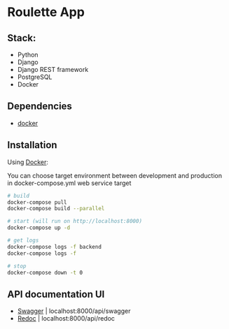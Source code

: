 # Roulette App

## Stack:

- Python
- Django
- Django REST framework
- PostgreSQL
- Docker

## Dependencies

- [docker](https://www.docker.com/)

## Installation

Using [Docker](https://docker.com):

You can choose target environment between development and production in docker-compose.yml web service target
```bash
# build
docker-compose pull
docker-compose build --parallel

# start (will run on http://localhost:8000)
docker-compose up -d

# get logs
docker-compose logs -f backend
docker-compose logs -f

# stop
docker-compose down -t 0
```

## API documentation UI

- [Swagger](http://localhost:8000/api/swagger) | localhost:8000/api/swagger
- [Redoc](http://localhost:8000/api/redoc) | localhost:8000/api/redoc

